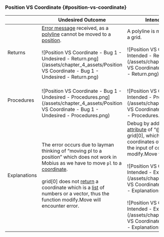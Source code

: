 ### Position VS Coordinate {#position-vs-coordinate}

|  | Undesired Outcome | Intended Outcome |
| --- | --- | --- |
| Returns | [Error message](Error_Message.md) received, as a [polyline](../chapter_2_geo-info_data_model/Polyline.md) cannot be moved to a [position](../chapter_2_geo-info_data_model/Position.md).<br><br>![Position VS Coordinate - Bug 1 - Undesired - Return.png](/assets/chapter_4_assets/Position VS Coordinate - Bug 1 - Undesired - Return.png)<br> | A polyline is moved to a position in a grid.<br><br>![Position VS Coordinate - Bug 1 - Intended - Return.png](/assets/chapter_4_assets/Position VS Coordinate - Bug 1 - Intended - Return.png)<br> |
| Procedures | <br>![Position VS Coordinate - Bug 1 - Undesired - Procedures.png](/assets/chapter_4_assets/Position VS Coordinate - Bug 1 - Undesired - Procedures.png)<br> | <br>![Position VS Coordinate - Bug 1 - Intended - Procedures.png](/assets/chapter_4_assets/Position VS Coordinate - Bug 1 - Intended - Procedures.png)<br> |
| Explanations | The error occurs due to layman thinking of “moving pl to a position” which does not work in Mobius as we have to move `pl` to a [coordinate](../chapter_2_geo-info_data_model/Coordinates.md). <br><br> grid[0] does not [return](../chapter_1_mobius_interface/execute.md) a coordinate which is a [list](../chapter_3_procedures/List.md) of numbers or a vector, thus the function modify.Move will encounter error. | Debug by adding the [reserved attribute](../chapter_2_geo-info_data_model/Reserved_Attributes.md) of “@xyz” to the back of grid[0], which will return the coordinates of the position. With the input of coordinates, modify.Move will work.<br><br>![Position VS Coordinate - Bug 1 - Intended - Explanations 1.png](/assets/chapter_4_assets/Position VS Coordinate - Bug 1 - Intended - Explanations 1.png)<br><br>![Position VS Coordinate - Bug 1 - Intended - Explanations 2.png](/assets/chapter_4_assets/Position VS Coordinate - Bug 1 - Intended - Explanations 2.png)<br> |
